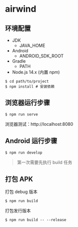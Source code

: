 # airwind

## 环境配置

- JDK
  - JAVA_HOME
- Android
  - ANDROID_SDK_ROOT
- Gradle
  - PATH
- Node.js 14.x (内置 npm)

```shell
$ cd path/to/project
$ npm install # 安装依赖
```

## 浏览器运行步骤

```shell
$ npm run serve
```

浏览器测试：http://localhost:8080

## Android 运行步骤

```shell
$ npm run develop
```

> 第一次需要先执行 build 任务

## 打包 APK

打包 debug 版本

```shell
$ npm run build
```

打包发行版本

```shell
$ npm run build -- --release
```
